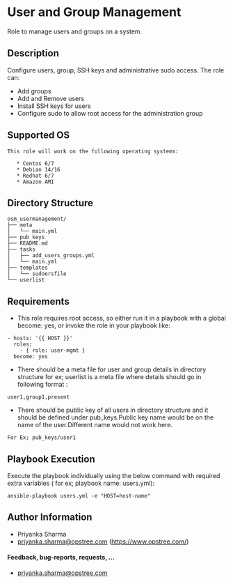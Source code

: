 User and Group Management
=========
Role to manage users and groups on a system.

## Description

Configure users, group, SSH keys and administrative sudo access. The role can:

* Add groups
* Add and Remove users
* Install SSH keys for users
* Configure sudo to allow root access for the administration group

Supported OS
------------
```
This role will work on the following operating systems:

   * Centos 6/7
   * Debian 14/16
   * Redhat 6/7
   * Amazon AMI
```
## Directory Structure
```
osm_usermanagement/
├── meta
│   └── main.yml
├── pub_keys
├── README.md
├── tasks
│   ├── add_users_groups.yml
│   └── main.yml
├── templates
│   └── sudoersfile
└── userlist
```
## Requirements

* This role requires root access, so either run it in a playbook with a global become: yes, or invoke the role in your playbook like:
```
- hosts: '{{ HOST }}'
  roles:
    - { role: user-mgmt } 
  become: yes
```

* There should be a meta file for user and group details in directory structure for ex; userlist is a meta file where details should go in following format :

``` 
user1,group1,present 

```

* There should be public key of all users in directory structure and it should be defined under pub_keys.Public key name would be on the name of the user.Different name would not work here. 

```
For Ex; pub_keys/user1

```

Playbook Execution
----------------

Execute the playbook individually using the below command with required extra variables ( for ex; playbook name: users.yml):
 
 ``` ansible-playbook users.yml -e "HOST=host-name" ```

## Author Information

* Priyanka Sharma
* priyanka.sharma@opstree.com
(https://www.opstree.com/)

#### Feedback, bug-reports, requests, ...

* priyanka.sharma@opstree.com


